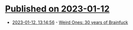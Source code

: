 # [Published on 2023-01-12](index.md)

* [2023-01-12, 13:14:56](https://news.ycombinator.com/item?id=34352979) - [Weird Ones: 30 years of Brainfuck](https://deusinmachina.substack.com/p/weird-ones-30-years-of-brainfuck)
